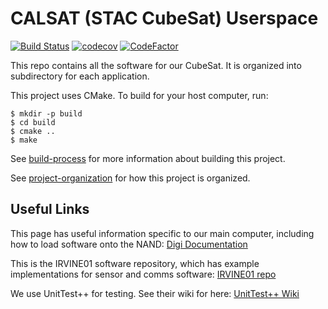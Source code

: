 # CALSAT (STAC CubeSat) Userspace

[![Build Status](https://travis-ci.org/space-technologies-at-california/calsat-userspace.svg?branch=master)](https://travis-ci.org/space-technologies-at-california/calsat-userspace)
[![codecov](https://codecov.io/gh/space-technologies-at-california/calsat-userspace/branch/master/graph/badge.svg)](https://codecov.io/gh/space-technologies-at-california/calsat-userspace)
[![CodeFactor](https://www.codefactor.io/repository/github/space-technologies-at-california/calsat-userspace/badge)](https://www.codefactor.io/repository/github/space-technologies-at-california/calsat-userspace)

This repo contains all the software for our CubeSat. It is organized into
subdirectory for each application.

This project uses CMake. To build for your host computer, run:

```shell
$ mkdir -p build
$ cd build
$ cmake ..
$ make
```

See [build-process](docs/build-process.md) for more information about building
this project.

See [project-organization](docs/project-organization.md) for how this project is
organized.

## Useful Links

This page has useful information specific to our main computer, including how to
load software onto the NAND: [Digi
Documentation](https://www.digi.com/resources/documentation/digidocs/90001547/#landing_pages/yocto_index.htm%3FTocPath%3DDigi%2520Embedded%2520Yocto%7C_____0)

This is the IRVINE01 software repository, which has example implementations for
sensor and comms software: [IRVINE01
repo](https://github.com/irvinecubesat/irvine-01-sw)

We use UnitTest++ for testing. See their wiki for here: [UnitTest++
Wiki](https://github.com/unittest-cpp/unittest-cpp/wiki)
